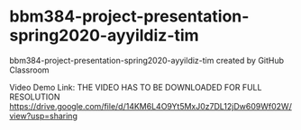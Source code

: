 # bbm384-project-presentation-spring2020-ayyildiz-tim
bbm384-project-presentation-spring2020-ayyildiz-tim created by GitHub Classroom

Video Demo Link: THE VIDEO HAS TO BE DOWNLOADED FOR FULL RESOLUTION
https://drive.google.com/file/d/14KM6L4O9Yt5MxJ0z7DL12jDw609Wf02W/view?usp=sharing
